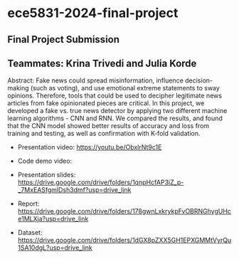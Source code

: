 # ece5831-2024-final-project

## Final Project Submission 
## Teammates: Krina Trivedi and Julia Korde

Abstract: 
Fake news could spread misinformation, influence decision-making (such as voting), and use emotional extreme statements to sway opinions. Therefore, tools that could be used to decipher legitimate news articles from fake opinionated pieces are critical. In this project, we developed a fake vs. true news detector by applying two different machine learning algorithms - CNN and RNN. We compared the results, and found that the CNN model showed better results of accuracy and loss from training and testing, as well as confirmation with K-fold validation.

- Presentation video: https://youtu.be/ObxlrNt9c1E

- Code demo video: 

- Presentation slides: https://drive.google.com/drive/folders/1qnpHcfAP3iZ_p-_7MxEASfgmlDsh3dmf?usp=drive_link

- Report: https://drive.google.com/drive/folders/178gwnLxkrykpFvOBRNGhygUHce1MLXja?usp=drive_link

- Dataset: https://drive.google.com/drive/folders/1dGX8pZXX5GH1EPXGMMtVyrQu1SA10dgL?usp=drive_link

